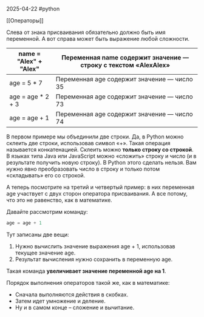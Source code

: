 2025-04-22
#python 

[[Операторы]]

Слева от знака присваивания обязательно должно быть имя переменной. А вот справа может быть выражение любой сложности.

| name = "Alex" + "Alex" | Переменная name содержит значение — строку с текстом «AlexAlex» |
|------------------------|-----------------------------------------------------------------|
| age = 5 * 7            | Переменная age содержит значение — число 35                     |
| age = age * 2 + 3      | Переменная age содержит значение — число 73                     |
| age = age + 1          | Переменная age содержит значение — число 74                     |

В первом примере мы объединили две строки. Да, в Python можно склеить две строки, использовав символ «+». Такая операция называется конкатенацией. Склеить можно **только строку со строкой**. В языках типа Java или JavaScript можно «сложить» строку и число (и в результате получить новую строку). В Python этого сделать нельзя. Вам нужно явно преобразовать число в строку и только потом «складывать» его со строкой.

А теперь посмотрите на третий и четвертый пример: в них переменная age участвует с двух сторон оператора присваивания. А все потому, что это не равенство, как в математике.

Давайте рассмотрим команду:

```python
age = age + 1
```

Тут записаны две вещи:

1. Нужно вычислить значение выражения age + 1, использовав текущее значение age.
2. Результат вычисления нужно сохранить в переменную age.

Такая команда **увеличивает значение переменной age на 1**.

Порядок выполнения операторов такой же, как в математике:

- Сначала выполняются действия в скобках.
- Затем идет умножение и деление.
- Ну и в самом конце – сложение и вычитание.
